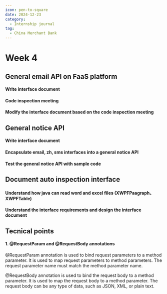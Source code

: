 ```yaml
---
icon: pen-to-square
date: 2024-12-23
category:
  - Internship journal
tag:
  - China Merchant Bank
---
```


# Week 4

## General email API on FaaS platform
#### Write interface document 
#### Code inspection meeting
#### Modify the interface document based on the code inspection meeting

## General notice API 
#### Write interface document 
#### Encapsulate email, zh, sms interfaces into a general notice API 
#### Test the general notice API with sample code

## Document auto inspection interface
#### Understand how java can read word and excel files (XWPFPaagraph、XWPFTable)
#### Understand the interface requirements and design the interface document

## Tecnical points
#### 1. @RequestParam and @RequestBody annotations
@RequestParam annotation is used to bind request parameters to a method parameter. It is used to map request parameters to method parameters. The request parameter name must match the method parameter name.

@RequestBody annotation is used to bind the request body to a method parameter. It is used to map the request body to a method parameter. The request body can be any type of data, such as JSON, XML, or plain text.
